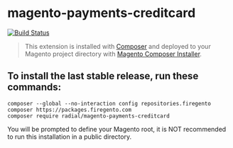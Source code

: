 # magento-payments-creditcard

[![Build Status](https://circleci.com/gh/RadialCorp/magento-payments-creditcard.svg?style=shield&circle-token=a6fa0ca1119eea7205d98e501ec08b0da59c892c)](https://circleci.com/gh/RadialCorp/magento-payments-creditcard)

> This extension is installed with [Composer](https://getcomposer.org/) and deployed to your Magento project directory with [Magento Composer Installer](https://github.com/Cotya/magento-composer-installer).

## To install the last stable release, run these commands: 

    composer --global --no-interaction config repositories.firegento composer https://packages.firegento.com
    composer require radial/magento-payments-creditcard 

 You will be prompted to define your Magento root, it is NOT recommended to run this installation in a public directory.
